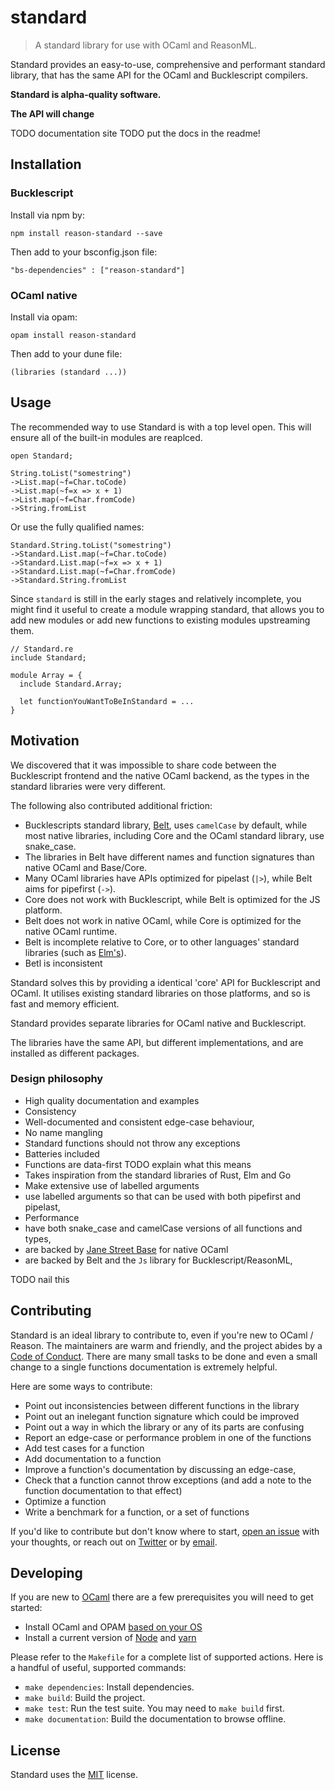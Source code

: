 # standard

> A standard library for use with OCaml and ReasonML.

Standard provides an easy-to-use, comprehensive and performant standard
library, that has the same API for the OCaml and Bucklescript compilers.

**Standard is alpha-quality software.**

**The API will change**

TODO documentation site
TODO put the docs in the readme!

## Installation

### Bucklescript

Install via npm by:

`npm install reason-standard --save`

Then add to your bsconfig.json file:

`"bs-dependencies" : ["reason-standard"]`

### OCaml native

Install via opam:

`opam install reason-standard`

Then add to your dune file:

`(libraries (standard ...))`

## Usage

The recommended way to use Standard is with a top level open. This will ensure all of the built-in modules are reaplced.

```reason
open Standard;

String.toList("somestring")
->List.map(~f=Char.toCode)
->List.map(~f=x => x + 1)
->List.map(~f=Char.fromCode)
->String.fromList
```

Or use the fully qualified names:

```reason
Standard.String.toList("somestring")
->Standard.List.map(~f=Char.toCode)
->Standard.List.map(~f=x => x + 1)
->Standard.List.map(~f=Char.fromCode)
->Standard.String.fromList
```

Since `standard` is still in the early stages and relatively incomplete, you might find it useful to create
a module wrapping standard, that allows you to add new modules or add new functions to existing modules
upstreaming them.

```reason
// Standard.re
include Standard;

module Array = {
  include Standard.Array;

  let functionYouWantToBeInStandard = ...
}
```

## Motivation

We discovered that it was impossible to share code between the Bucklescript
frontend and the native OCaml backend, as the types in the standard libraries were
very different.

The following also contributed additional friction:

- Bucklescripts standard library, [Belt](https://bucklescript.github.io/bucklescript/api/index.html), uses `camelCase` by default, while most native libraries,
  including Core and the OCaml standard library, use snake_case.
- The libraries in Belt have different names and function signatures than native OCaml and Base/Core.
- Many OCaml libraries have APIs optimized for pipelast (`|>`), while Belt aims
  for pipefirst (`->`).
- Core does not work with Bucklescript, while Belt is optimized for the JS
  platform.
- Belt does not work in native OCaml, while Core is optimized for the native
  OCaml runtime.
- Belt is incomplete relative to Core, or to other languages' standard
  libraries (such as [Elm's](https://package.elm-lang.org/packages/elm/core/1.0.2/)).
- Betl is inconsistent

Standard solves this by providing a identical 'core' API for Bucklescript and
OCaml. It utilises existing standard libraries on those platforms, and so is fast
and memory efficient.

Standard provides separate libraries for OCaml native and Bucklescript.

The libraries have the same API, but different implementations, and are installed as different packages.

### Design philosophy

- High quality documentation and examples
- Consistency
- Well-documented and consistent edge-case behaviour,
- No name mangling
- Standard functions should not throw any exceptions
- Batteries included
- Functions are data-first TODO explain what this means
- Takes inspiration from the standard libraries of Rust, Elm and Go
- Make extensive use of labelled arguments
- use labelled arguments so that can be used with both pipefirst and pipelast,
- Performance
- have both snake_case and camelCase versions of all functions and types,
- are backed by [Jane Street Base](https://opensource.janestreet.com/base/) for native OCaml
- are backed by Belt and the `Js` library for Bucklescript/ReasonML,

TODO nail this

## Contributing

Standard is an ideal library to contribute to, even if you're new to OCaml / Reason.
The maintainers are warm and friendly, and the project abides by a [Code of Conduct](./CODE_OF_CONDUCT.md).
There are many small tasks to be done and even a small change to a single functions documentation is extremely helpful.

Here are some ways to contribute:

- Point out inconsistencies between different functions in the library
- Point out an inelegant function signature which could be improved
- Point out a way in which the library or any of its parts are confusing
- Report an edge-case or performance problem in one of the functions
- Add test cases for a function
- Add documentation to a function
- Improve a function's documentation by discussing an edge-case,
- Check that a function cannot throw exceptions (and add a note to the function documentation to that effect)
- Optimize a function
- Write a benchmark for a function, or a set of functions

If you'd like to contribute but don't know where to start, [open an
issue](https://github.com/Dean177/Standard/issues/new) with your thoughts,
or reach out on [Twitter](https://twitter.com/Dean177) or by
[email](mailto:deanmerchant@gmail.com).

## Developing

If you are new to [OCaml](https://ocaml.org) there are a few prerequisites you will
need to get started:

- Install OCaml and OPAM [based on your OS](https://ocaml.org/docs/install.html)
- Install a current version of [Node](https://nodejs.org/en/) and [yarn](TODO)

Please refer to the `Makefile` for a complete list of supported actions. Here is
a handful of useful, supported commands:

- `make dependencies`: Install dependencies.
- `make build`: Build the project.
- `make test`: Run the test suite. You may need to `make build` first.
- `make documentation`: Build the documentation to browse offline.

## License

Standard uses the [MIT](./LICENSE) license.

```

```
